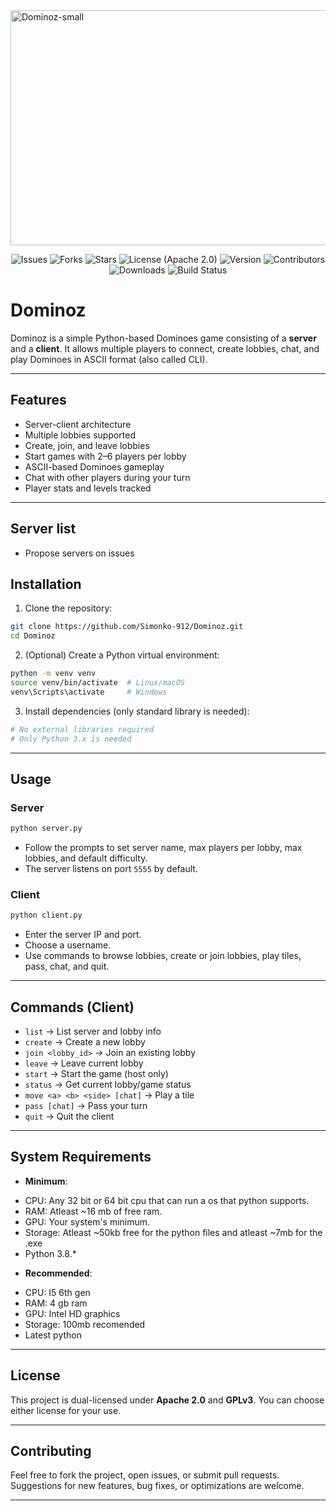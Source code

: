 <img width="1057" height="376" alt="Dominoz-small" src="https://github.com/user-attachments/assets/2389e413-81e5-4d77-aebb-a0f0d6cf2ffc" />
<p align="center"> 
    <img src="https://img.shields.io/github/issues/Simonko-912/Dominoz" alt="Issues">
    <img src="https://img.shields.io/github/forks/Simonko-912/Dominoz" alt="Forks">
    <img src="https://img.shields.io/github/stars/Simonko-912/Dominoz" alt="Stars">
    <img src="https://img.shields.io/badge/License-Apache%202.0-blue.svg" alt="License (Apache 2.0)">
    <img src="https://img.shields.io/badge/version-1.0.1-blue" alt="Version">
    <img src="https://img.shields.io/badge/contributors-0-orange" alt="Contributors">
    <img src="https://img.shields.io/github/downloads/Simonko-912/Dominoz/total" alt="Downloads">
    <img src="https://img.shields.io/badge/build-passing-brightgreen" alt="Build Status">
</p>


# Dominoz

Dominoz is a simple Python-based Dominoes game consisting of a **server** and a **client**. It allows multiple players to connect, create lobbies, chat, and play Dominoes in ASCII format (also called CLI).

---

## Features

- Server-client architecture
- Multiple lobbies supported
- Create, join, and leave lobbies
- Start games with 2–6 players per lobby
- ASCII-based Dominoes gameplay
- Chat with other players during your turn
- Player stats and levels tracked

---
## Server list
- Propose servers on issues
## Installation

1. Clone the repository:

```bash
git clone https://github.com/Simonko-912/Dominoz.git
cd Dominoz
````

2. (Optional) Create a Python virtual environment:

```bash
python -m venv venv
source venv/bin/activate  # Linux/macOS
venv\Scripts\activate     # Windows
```

3. Install dependencies (only standard library is needed):

```bash
# No external libraries required
# Only Python 3.x is needed
```

---

## Usage

### Server

```bash
python server.py
```

* Follow the prompts to set server name, max players per lobby, max lobbies, and default difficulty.
* The server listens on port `5555` by default.

### Client

```bash
python client.py
```

* Enter the server IP and port.
* Choose a username.
* Use commands to browse lobbies, create or join lobbies, play tiles, pass, chat, and quit.

---

## Commands (Client)

* `list` → List server and lobby info
* `create` → Create a new lobby
* `join <lobby_id>` → Join an existing lobby
* `leave` → Leave current lobby
* `start` → Start the game (host only)
* `status` → Get current lobby/game status
* `move <a> <b> <side> [chat]` → Play a tile
* `pass [chat]` → Pass your turn
* `quit` → Quit the client

---

## System Requirements

* **Minimum**: 
- CPU: Any 32 bit or 64 bit cpu that can run a os that python supports.
- RAM: Atleast ~16 mb of free ram.
- GPU: Your system's minimum. 
- Storage: Atleast ~50kb free for the python files and atleast ~7mb for the .exe
- Python 3.8.*

* **Recommended**:
- CPU: I5 6th gen
- RAM: 4 gb ram
- GPU: Intel HD graphics
- Storage: 100mb recomended
- Latest python

---

## License

This project is dual-licensed under **Apache 2.0** and **GPLv3**. You can choose either license for your use.

---

## Contributing

Feel free to fork the project, open issues, or submit pull requests.
Suggestions for new features, bug fixes, or optimizations are welcome.

---
